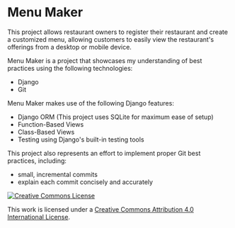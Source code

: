 # Menu Maker

This project allows restaurant owners to register their restaurant and create a customized menu, allowing customers to easily view the restaurant's offerings from a desktop or mobile device.

Menu Maker is a project that showcases my understanding of best practices using the following technologies:

* Django
* Git

Menu Maker makes use of the following Django features:

- Django ORM (This project uses SQLite for maximum ease of setup)
- Function-Based Views
- Class-Based Views
- Testing using Django's built-in testing tools

This project also represents an effort to implement proper Git best practices, including:

- small, incremental commits
- explain each commit concisely and accurately

<a rel="license" href="http://creativecommons.org/licenses/by/4.0/"><img alt="Creative Commons License" style="margin-left: auto; margin-right: auto; border-width:0" src="https://i.creativecommons.org/l/by/4.0/88x31.png" /></a>

This work is licensed under a <a rel="license" href="http://creativecommons.org/licenses/by/4.0/">Creative Commons Attribution 4.0 International License</a>.
